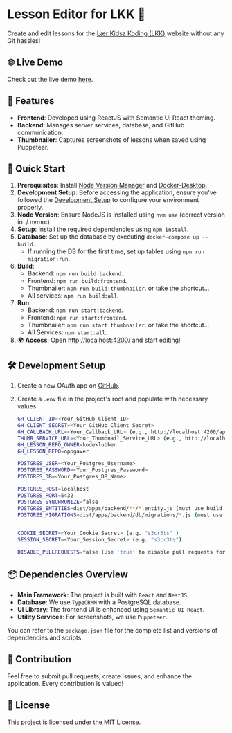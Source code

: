 # Lesson Editor for LKK 🚀

Create and edit lessons for the [Lær Kidsa Koding (LKK)](https://kidsakoder.no) website without any Git hassles!

## 🌐 Live Demo

Check out the live demo [here](https://lessoneditor.ew.r.appspot.com/).

## 📌 Features

- **Frontend**: Developed using ReactJS with Semantic UI React theming.
- **Backend**: Manages server services, database, and GitHub communication.
- **Thumbnailer**: Captures screenshots of lessons when saved using Puppeteer.

## 🚀 Quick Start

1. **Prerequisites**: Install [Node Version Manager](https://github.com/nvm-sh/nvm) and [Docker-Desktop](https://www.docker.com/products/docker-desktop/).
2. **Development Setup**: Before accessing the application, ensure you've followed the [Development Setup](#-development-setup) to configure your environment properly.
3. **Node Version**: Ensure NodeJS is installed using `nvm use` (correct version in ./.nvmrc).
4. **Setup**: Install the required dependencies using `npm install`.
5. **Database**: Set up the database by executing `docker-compose up --build`.
   - If running the DB for the first time, set up tables using `npm run migration:run`.
6. **Build**:
   - Backend: `npm run build:backend`.
   - Frontend: `npm run build:frontend`.
   - Thumbnailer: `npm run build:thumbnailer`.
     or take the shortcut...
   - All services: `npm run build:all`.
7. **Run**:
   - Backend: `npm run start:backend`.
   - Frontend: `npm run start:frontend`.
   - Thumbnailer: `npm run start:thumbnailer`.
     or take the shortcut...
   - All Services: `npm start:all`.
8. 🌍 **Access**: Open [http://localhost:4200/](http://localhost:4200) and start editing!

## 🛠 Development Setup

1. Create a new OAuth app on [GitHub](https://github.com/settings/developers).
2. Create a `.env` file in the project's root and populate with necessary values:

   ```bash
   GH_CLIENT_ID=<Your_GitHub_Client_ID>
   GH_CLIENT_SECRET=<Your_GitHub_Client_Secret>
   GH_CALLBACK_URL=<Your_Callback_URL> (e.g., http://localhost:4200/api/auth/callback)
   THUMB_SERVICE_URL=<Your_Thumbnail_Service_URL> (e.g., http://localhost:3012)
   GH_LESSON_REPO_OWNER=kodeklubben
   GH_LESSON_REPO=oppgaver

   POSTGRES_USER=<Your_Postgres_Username>
   POSTGRES_PASSWORD=<Your_Postgres_Password>
   POSTGRES_DB=<Your_Postgres_DB_Name>

   POSTGRES_HOST=localhost
   POSTGRES_PORT=5432
   POSTGRES_SYNCHRONIZE=false
   POSTGRES_ENTITIES=dist/apps/backend/**/*.entity.js (must use build files in dev)
   POSTGRES_MIGRATIONS=dist/apps/backend/db/migrations/*.js (must use build files in dev)


   COOKIE_SECRET=<Your_Cookie_Secret> (e.g. "s3cr3ts" )
   SESSION_SECRET=<Your_Session_Secret> (e.g. "s3cr3ts")

   DISABLE_PULLREQUESTS=false (Use 'true' to disable pull requests for submitted lessons during testing)
   ```

## 📦 Dependencies Overview

- **Main Framework**: The project is built with `React` and `NestJS`.
- **Database**: We use `TypeORMM` with a PostgreSQL database.
- **UI Library**: The frontend UI is enhanced using `Semantic UI React`.
- **Utility Services**: For screenshots, we use `Puppeteer`.

You can refer to the `package.json` file for the complete list and versions of dependencies and scripts.

## 🤝 Contribution

Feel free to submit pull requests, create issues, and enhance the application. Every contribution is valued!

## 🔐 License

This project is licensed under the MIT License.
